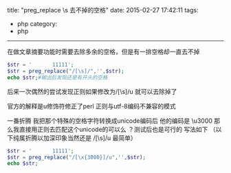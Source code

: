 title: "preg_replace \\s 去不掉的空格"
date: 2015-02-27 17:42:11
tags:
- php
category:
- php
---

在做文章摘要功能时需要去除多余的空格，但是有一排空格却一直去不掉
```php
$str = '　　　　11111';
$str = preg_replace("/[\s]/",'',$str);
echo $str;#输出后发现还是有开头的空格
```
后来一次偶然的尝试发现正则如果修改为/[\s]/u 就可以去除掉了

官方的解释是u修饰符修正了perl 正则与utf-8编码不兼容的模式 

一番折腾 我把那个特殊的空格字符转换成unicode编码后 他的编码是 \u3000
那么我直接用正则去匹配这个unicode的可以么 ？测试后也是可行的
写法如下 （以下纯属折腾以加深印象当然还是  /[\s]/u 最简单） 
```php
$str = '　　　　11111';
$str = preg_replace("/[\x{3000}]/u",'',$str);
echo $str;
```